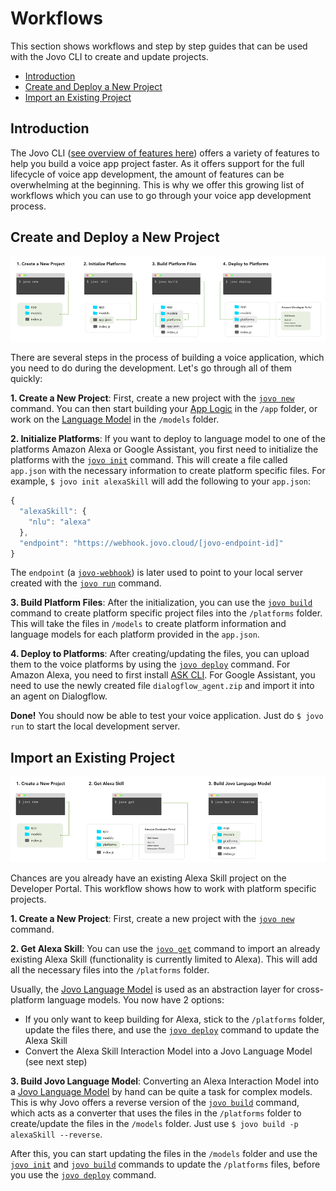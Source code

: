 # Workflows

This section shows workflows and step by step guides that can be used with the Jovo CLI to create and update projects.

* [Introduction](#introduction)
* [Create and Deploy a New Project](#create-and-deploy-a-new-project)
* [Import an Existing Project](#import-an-existing-project)


## Introduction

The Jovo CLI ([see overview of features here](../)) offers a variety of features to help you build a voice app project faster. As it offers support for the full lifecycle of voice app development, the amount of features can be overwhelming at the beginning. This is why we offer this growing list of workflows which you can use to go through your voice app development process.

## Create and Deploy a New Project

![Create and Deploy a New Project](../img/workflow-new-deploy.png "Create and Deploy a New Project")

There are several steps in the process of building a voice application, which you need to do during the development. Let's go through all of them quickly:

**1. Create a New Project**: First, create a new project with the [`jovo new`](../#jovo-new '../cli#jovo-new') command. You can then start building your [App Logic](../../04_app-logic '../app-logic') in the `/app` folder, or work on the [Language Model](../../03_app-configuration/01_models '../model') in the `/models` folder.

**2. Initialize Platforms**: If you want to deploy to language model to one of the platforms Amazon Alexa or Google Assistant, you first need to initialize the platforms with the [`jovo init`](../#jovo-init '../cli#jovo-init') command. This will create a file called `app.json` with the necessary information to create platform specific files. For example, `$ jovo init alexaSkill` will add the following to your `app.json`:

```javascript
{
  "alexaSkill": {
    "nlu": "alexa"
  },
  "endpoint": "https://webhook.jovo.cloud/[jovo-endpoint-id]"
}
```
The `endpoint` (a [`jovo-webhook`](../../03_app-configuration/02_server/webhook.md '../server/webhook')) is later used to point to your local server created with the [`jovo run`](../#jovo-run '../cli#jovo-run') command.

**3. Build Platform Files**: After the initialization, you can use the [`jovo build`](../#jovo-build '../cli#jovo-build') command to create platform specific project files into the `/platforms` folder. This will take the files in `/models` to create platform information and language models for each platform provided in the `app.json`.

**4. Deploy to Platforms**: After creating/updating the files, you can upload them to the voice platforms by using the [`jovo deploy`](../#jovo-deploy '../cli#jovo-deploy') command. For Amazon Alexa, you need to first install [ASK CLI](https://developer.amazon.com/docs/smapi/quick-start-alexa-skills-kit-command-line-interface.html). For Google Assistant, you need to use the newly created file `dialogflow_agent.zip` and import it into an agent on Dialogflow.

**Done!** You should now be able to test your voice application. Just do `$ jovo run` to start the local development server.


## Import an Existing Project

![Import an Existing Alexa Skill](../img/workflow-get-alexa-skill.png "Import an Existing Alexa Skill")

Chances are you already have an existing Alexa Skill project on the Developer Portal. This workflow shows how to work with platform specific projects.

**1. Create a New Project**: First, create a new project with the [`jovo new`](../#jovo-new '../cli#jovo-new') command. 

**2. Get Alexa Skill**: You can use the [`jovo get`](../#jovo-get '../cli#jovo-get') command to import an already existing Alexa Skill (functionality is currently limited to Alexa). This will add all the necessary files into the `/platforms` folder.

Usually, the [Jovo Language Model](../../03_app-configuration/01_models '../model') is used as an abstraction layer for cross-platform language models. You now have 2 options:
* If you only want to keep building for Alexa, stick to the `/platforms` folder, update the files there, and use the [`jovo deploy`](../#jovo-deploy '../cli#jovo-deploy') command to update the Alexa Skill
* Convert the Alexa Skill Interaction Model into a Jovo Language Model (see next step)

**3. Build Jovo Language Model**: Converting an Alexa Interaction Model into a [Jovo Language Model](../../03_app-configuration/01_models '../model') by hand can be quite a task for complex models. This is why Jovo offers a reverse version of the [`jovo build`](../#jovo-build '../cli#jovo-build') command, which acts as a converter that uses the files in the `/platforms` folder to create/update the files in the `/models` folder. Just use `$ jovo build -p alexaSkill --reverse`.

After this, you can start updating the files in the `/models` folder and use the [`jovo init`](../#jovo-init '../cli#jovo-init') and [`jovo build`](../#jovo-build '../cli#jovo-build') commands to update the `/platforms` files, before you use the [`jovo deploy`](../#jovo-deploy '../cli#jovo-deploy') command.



<!--[metadata]: {"description": "Learn more about workflows you can use with the Jovo CLI for Alexa Skills and Google Actions.",
		            "route": "workflows"}-->
